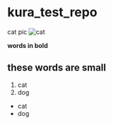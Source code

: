 # kura_test_repo

cat pic
![cat](https://cdn.mos.cms.futurecdn.net/VSy6kJDNq2pSXsCzb6cvYF.jpg)

**words in bold**

## these words are small

1. cat
2. dog
- cat 
- dog
